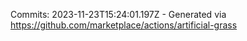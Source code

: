 Commits: 2023-11-23T15:24:01.197Z - Generated via https://github.com/marketplace/actions/artificial-grass
<br>
